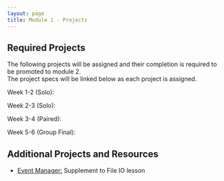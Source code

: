 ```yaml
---
layout: page
title: Module 1 - Projects
---
```


## Required Projects
The following projects will be assigned and their completion is required to be promoted to module 2.  
The project specs will be linked below as each project is assigned.


<!-- Week 1 (Ungraded): [Credit Check](./credit_check.markdown)-->
<!-- Alternate between Flash Cards and War or Peace for repeaters -->
Week 1-2 (Solo): <!-- [War or Peace](./war_or_peace/) -->
<!-- Week 1-2 (Solo): [Flash Cards](./flashcards/) -->  
Week 2-3 (Solo): <!-- [DMV](./dmv/)  -->
<!-- Week 2-3 (Solo): TBD -->
<!-- Option to add more advanced option with Connect Four as other pair project -->
<!-- Week 3-4 (Paired): TBD -->
Week 3-4 (Paired):  <!-- [Battleship](./battleship/)  -->  
<!-- -->
Week 5-6 (Group Final): <!-- [Futbol](./futbol_pd/) -->

## Additional Projects and Resources

- [Event Manager:](./event_manager.markdown) Supplement to File IO lesson
